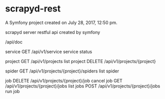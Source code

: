 scrapyd-rest
============

A Symfony project created on July 28, 2017, 12:50 pm.

scrapyd server restful api created by symfony


/api/doc

service
GET /api/v1/service service status

project
GET /api/v1/projects list project
DELETE /api/v1/projects/{project}

spider
GET /api/v1/projects/{project}/spiders list spider

job
DELETE /api/v1/projects/{project}/job cancel job
GET /api/v1/projects/{project}/jobs list jobs
POST /api/v1/projects/{project}/jobs run job




